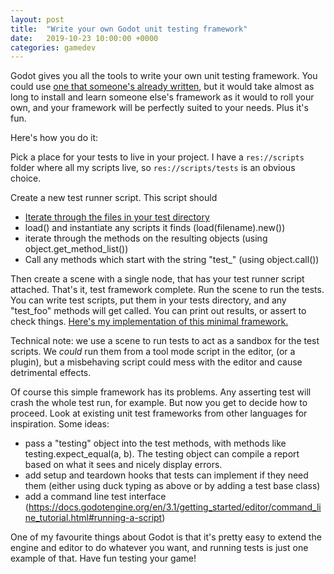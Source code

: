 ```yaml
---
layout: post
title:  "Write your own Godot unit testing framework"
date:   2019-10-23 10:00:00 +0000
categories: gamedev
---
```


Godot gives you all the tools to write your own unit testing framework. You could use [one that someone's already written](https://github.com/bitwes/Gut), but it would take almost as long to install and learn someone else's framework as it would to roll your own, and your framework will be perfectly suited to your needs. Plus it's fun.

Here's how you do it:

Pick a place for your tests to live in your project. I have a `res://scripts` folder where all my scripts live, so `res://scripts/tests` is an obvious choice.

Create a new test runner script. This script should 

* [Iterate through the files in your test directory](https://godotengine.org/qa/5175/how-to-get-all-the-files-inside-a-folder)
* load() and instantiate any scripts it finds (load(filename).new())
* iterate through the methods on the resulting objects (using object.get_method_list())
* Call any methods which start with the string "test_" (using object.call())

Then create a scene with a single node, that has your test runner script attached. That's it, test framework complete. Run the scene to run the tests. You can write test scripts, put them in your tests directory, and any "test_foo" methods will get called. You can print out results, or assert to check things. [Here's my implementation of this minimal framework.](https://github.com/m-r-hunt/simple_godot_unit_testing)

Technical note: we use a scene to run tests to act as a sandbox for the test scripts. We *could* run them from a tool mode script in the editor, (or a plugin), but a misbehaving script could mess with the editor and cause detrimental effects.

Of course this simple framework has its problems. Any asserting test will crash the whole test run, for example. But now you get to decide how to proceed. Look at existing unit test frameworks from other languages for inspiration. Some ideas:

* pass a "testing" object into the test methods, with methods like testing.expect_equal(a, b). The testing object can compile a report based on what it sees and nicely display errors.
* add setup and teardown hooks that tests can implement if they need them (either using duck typing as above or by adding a test base class)
* add a command line test interface (https://docs.godotengine.org/en/3.1/getting_started/editor/command_line_tutorial.html#running-a-script)

One of my favourite things about Godot is that it's pretty easy to extend the engine and editor to do whatever you want, and running tests is just one example of that. Have fun testing your game!
